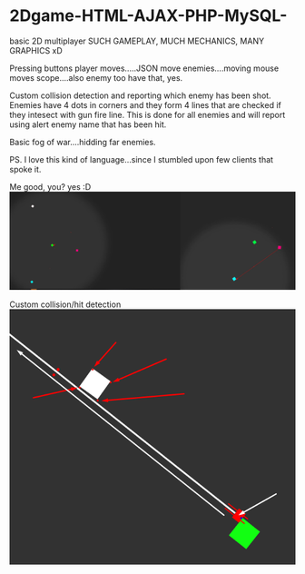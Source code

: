 # 2Dgame-HTML-AJAX-PHP-MySQL-
basic 2D multiplayer
SUCH GAMEPLAY, MUCH MECHANICS, MANY GRAPHICS xD


Pressing buttons player moves.....JSON move enemies....moving mouse moves scope....also enemy too have that, yes. 

Custom collision detection and reporting which enemy has been shot.
Enemies have 4 dots in corners and they form 4 lines that are checked if they intesect with gun fire line. 
This is done for all enemies and will report using alert enemy name that has been hit.


Basic fog of war....hidding far enemies.

PS.
I love this kind of language...since I stumbled upon few clients that spoke it. 

Me good, you? yes :D
![alt text](https://raw.githubusercontent.com/MyUserNameIsMyUserName/2Dgame-HTML-AJAX-PHP-MySQL-/master/assets/Screenshot_1.png)



Custom collision/hit detection
![alt text](https://raw.githubusercontent.com/MyUserNameIsMyUserName/2Dgame-HTML-AJAX-PHP-MySQL-/master/assets/Screenshot_2.png)
